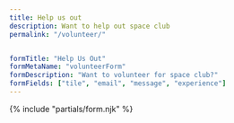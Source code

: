 ```yaml
---
title: Help us out
description: Want to help out space club
permalink: "/volunteer/"


formTitle: "Help Us Out"
formMetaName: "volunteerForm"
formDescription: "Want to volunteer for space club?"
formFields: ["tile", "email", "message", "experience"]
---
```


{% include "partials/form.njk" %}